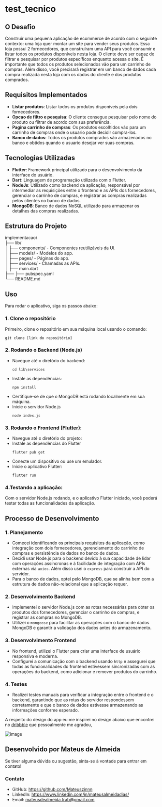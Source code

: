 # test_tecnico

## O Desafio

Construir uma pequena aplicação de ecommerce de acordo com o seguinte contexto: uma loja quer montar um site para vender seus produtos. Essa loja possui 2 fornecedores, que construíram uma API para você consumir e listar todos os produtos disponíveis nesta loja. O cliente deve ser capaz de filtrar e pesquisar por produtos específicos enquanto acessa o site. É importante que todos os produtos selecionados vão para um carrinho de compras. Além disso, você precisará registrar em um banco de dados cada compra realizada nesta loja com os dados do cliente e dos produtos comprados.

## Requisitos Implementados

* **Listar produtos**: Listar todos os produtos disponíveis pela dois fornecedores.
* **Opcao de filtro e pesquisa**: O cliente consegue pesquisar pelo nome do produto ou filtrar de acordo com sua preferência.
* **Pagina carrinho de compras**: Os produtos escolhidos vão para um carrinho de compras onde o usuario pode decidir compra-los.
* **Banco de dados**: Todos os produtos comprados são armazenados no banco e obtidos quando o usuario desejar ver suas compras.

## Tecnologias Utilizadas

* **Flutter**: Framework principal utilizado para o desenvolvimento da interface do usuário. <br>
* **Dart**: Linguagem de programação utilizada com o Flutter. <br>
* **NodeJs**: Utilizado como backend da aplicação, responsável por intermediar as requisições entre o frontend e as APIs dos fornecedores, gerenciar o carrinho de compras, e registrar as compras realizadas pelos clientes no banco de dados.
* **MongoDB**: Banco de dados NoSQL utilizado para armazenar os detalhes das compras realizadas.

## Estrutura do Projeto

implementacao/ <br>
├── lib/<br>
│   ├── components/  - Componentes reutilizáveis da UI. <br>
│   ├── models/  - Modelos do app. <br>
│   ├── pages/  - Páginas do app. <br>
│   ├── services/  - Chamadas as APIs. <br> 
│   ├── main.dart<br>
├──
├── pubspec.yaml<br>
└── README.md<br>

## Uso

Para rodar o aplicativo, siga os passos abaixo:

### 1. Clone o repositório

Primeiro, clone o repositório em sua máquina local usando o comando:

```
git clone [link do repositório]
```

### 2. Rodando o Backend (Node.js)

- Navegue até o diretório do backend:
  ```
  cd lib\services
  ```
- Instale as dependências:
  ```
  npm install
  ```
- Certifique-se de que o MongoDB está rodando localmente em sua máquina.
- Inicie o servidor Node.js
  ```
  node index.js
  ```
### 3. Rodando o Frontend (Flutter):

- Navegue até o diretório do projeto:
- Instale as dependências do Flutter
  ```
  flutter pub get
  ```
- Conecte um dispositivo ou use um emulador.
- Inicie o aplicativo Flutter:
  ```
  flutter run
  ```
  
### 4.Testando a aplicação:

Com o servidor Node.js rodando, e o aplicativo Flutter iniciado, você poderá testar todas as funcionalidades da aplicação.

## Processo de Desenvolvimento

### 1. **Planejamento**
   - Comecei identificando os principais requisitos da aplicação, como integração com dois fornecedores, gerenciamento do carrinho de compras e persistência de dados no banco de dados.
   - Decidi usar Node.js para o backend devido à sua capacidade de lidar com operações assíncronas e à facilidade de integração com APIs externas via `axios`. Além disso usei o `express` para construir a API do servidor.
   - Para o banco de dados, optei pelo MongoDB, que se alinha bem com a estrutura de dados não-relacional que a aplicação requer.

### 2. **Desenvolvimento Backend**
   - Implementei o servidor Node.js com as rotas necessárias para obter os produtos dos fornecedores, gerenciar o carrinho de compras, e registrar as compras no MongoDB.
   - Utilizei o `mongoose` para facilitar as operações com o banco de dados MongoDB e garantir a validação dos dados antes do armazenamento.

### 3. **Desenvolvimento Frontend**
   - No frontend, utilizei o Flutter para criar uma interface de usuário responsiva e moderna.
   - Configurei a comunicação com o backend usando `http` e assegurei que todas as funcionalidades do frontend estivessem sincronizadas com as operações do backend, como adicionar e remover produtos do carrinho.

### 4. **Testes**
   - Realizei testes manuais para verificar a integração entre o frontend e o backend, garantindo que as rotas do servidor respondessem corretamente e que o banco de dados estivesse armazenando as informações conforme esperado.

A respeito do design do app eu me inspirei no design abaixo que encontrei no [dribbble](https://dribbble.com/following) que pessoalmente me agradou, 

![image](https://github.com/user-attachments/assets/116cc08d-0b3b-4009-8acc-f52bb24c1034)


## Desenvolvido por Mateus de Almeida

Se tiver alguma dúvida ou sugestão, sinta-se à vontade para entrar em contato!

### Contato
- GitHub: https://github.com/Mateuszinnn
- LinkedIn: https://www.linkedin.com/in/mateusalmeidadias/
- Email: mateusdealmeida.trab@gmail.com
